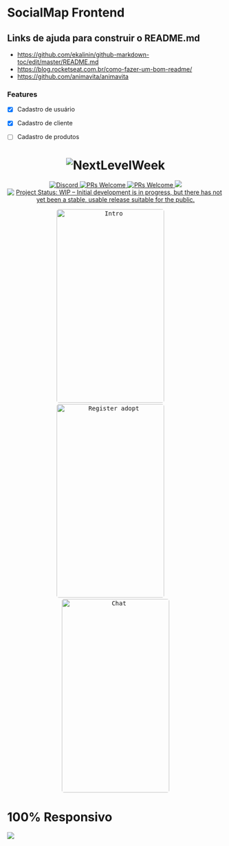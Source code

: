 SocialMap Frontend
=========


## Links de ajuda para construir o README.md
- https://github.com/ekalinin/github-markdown-toc/edit/master/README.md
- https://blog.rocketseat.com.br/como-fazer-um-bom-readme/
- https://github.com/animavita/animavita

### Features
- [x] Cadastro de usuário
- [x] Cadastro de cliente
- [ ] Cadastro de produtos


<h1 align="center">
  <img alt="NextLevelWeek" title="#NextLevelWeek" src="./assets/banner.png"/>
</h1>

<p align="center"> 
  <a href="https://discord.gg/BHHz77rhb6">
    <img src="https://img.shields.io/discord/829042103295410197?color=%237289DA&label=Animavita&logo=discord&logoColor=white" alt="Discord">
  </a>
  <a href="http://makeapullrequest.com">
    <img src="https://img.shields.io/badge/progress-40%25-brightgreen.svg" alt="PRs Welcome">
  </a>
  <a href="http://makeapullrequest.com">
    <img src="https://img.shields.io/badge/contribuition-welcome-brightgreen.svg" alt="PRs Welcome">
  </a>
  <a href="https://saythanks.io/to/wendelfreitas">
      <img src="https://img.shields.io/badge/SayThanks.io-%E2%98%BC-1EAEDB.svg">
  </a>
<a href="https://www.repostatus.org/#wip"><img src="https://www.repostatus.org/badges/latest/wip.svg" alt="Project Status: WIP – Initial development is in progress, but there has not yet been a stable, usable release suitable for the public." /></a>  
</p>

<p align="center">
  <kbd>
    <img width="250" style="border-radius: 5px" height="450" src="../midias/mobile_exemple.gif" alt="Intro">
  </kbd>
  &nbsp;&nbsp;&nbsp;&nbsp;
  <kbd>
    <img width="250" style="border-radius: 5px" height="450" src="https://i.imgur.com/jxUIe8w.gif" alt="Register adopt">
  </kbd>
  &nbsp;&nbsp;&nbsp;&nbsp;
  <kbd>
    <img width="250" style="border-radius: 5px" height="450" src="https://i.imgur.com/CNczcSk.gif" alt="Chat">
  </kbd>
</p>


# 100% Responsivo
![](/midia/mobile_exemple.gif)
